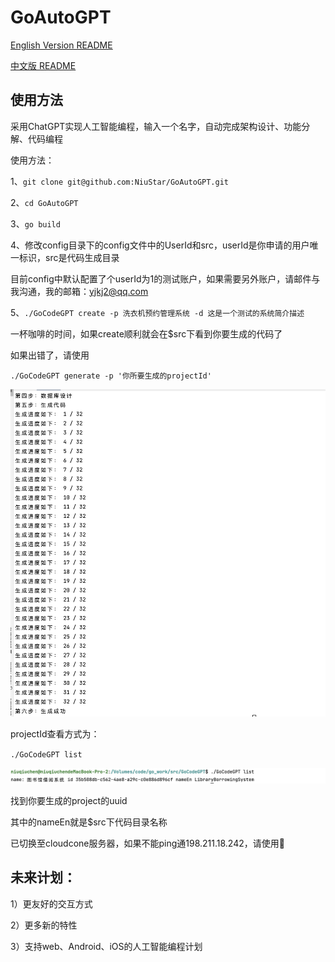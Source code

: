 # GoAutoGPT

[English Version README](./README_EN.md)

[中文版 README](./README.md)

## 使用方法

采用ChatGPT实现人工智能编程，输入一个名字，自动完成架构设计、功能分解、代码编程

使用方法：

1、`git clone git@github.com:NiuStar/GoAutoGPT.git`

2、`cd GoAutoGPT`

3、`go build`

4、修改config目录下的config文件中的UserId和src，userId是你申请的用户唯一标识，src是代码生成目录

目前config中默认配置了个userId为1的测试账户，如果需要另外账户，请邮件与我沟通，我的邮箱：yjkj2@qq.com



5、`./GoCodeGPT create -p 洗衣机预约管理系统 -d 这是一个测试的系统简介描述`

一杯咖啡的时间，如果create顺利就会在$src下看到你要生成的代码了

如果出错了，请使用

`./GoCodeGPT generate -p '你所要生成的projectId'`

![Image description](https://github.com/NiuStar/GoAutoGPT/raw/main/example/generate.png)

projectId查看方式为：

`./GoCodeGPT list`

![Image description](https://github.com/NiuStar/GoAutoGPT/raw/main/example/list.jpg)

找到你要生成的project的uuid

其中的nameEn就是$src下代码目录名称



已切换至cloudcone服务器，如果不能ping通198.211.18.242，请使用🛫

## 未来计划：

1）更友好的交互方式

2）更多新的特性

3）支持web、Android、iOS的人工智能编程计划
